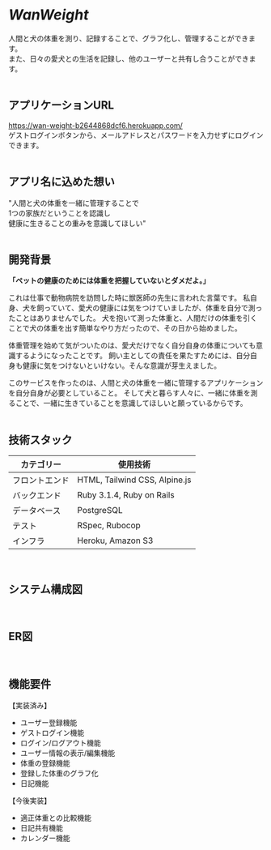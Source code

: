 # *WanWeight*
人間と犬の体重を測り、記録することで、グラフ化し、管理することができます。\
また、日々の愛犬との生活を記録し、他のユーザーと共有し合うことができます。\
<br>

## アプリケーションURL
https://wan-weight-b2644868dcf6.herokuapp.com/<br>
ゲストログインボタンから、メールアドレスとパスワードを入力せずにログインできます。 \
<br>

## アプリ名に込めた想い
"人間と犬の体重を一緒に管理することで\
1つの家族だということを認識し\
健康に生きることの重みを意識してほしい" \
<br>

## 開発背景
**「ペットの健康のためには体重を把握していないとダメだよ。」**<br>

これは仕事で動物病院を訪問した時に獣医師の先生に言われた言葉です。
私自身、犬を飼っていて、愛犬の健康には気をつけていましたが、体重を自分で測ったことはありませんでした。
犬を抱いて測った体重と、人間だけの体重を引くことで犬の体重を出す簡単なやり方だったので、その日から始めました。

体重管理を始めて気がついたのは、愛犬だけでなく自分自身の体重についても意識するようになったことです。
飼い主としての責任を果たすためには、自分自身も健康に気をつけないといけない。そんな意識が芽生えました。

このサービスを作ったのは、人間と犬の体重を一緒に管理するアプリケーションを自分自身が必要としていること。
そして犬と暮らす人々に、一緒に体重を測ることで、一緒に生きていることを意識してほしいと願っているからです。\
<br>

## 技術スタック
|  カテゴリー  |  使用技術  |
| ---- | ---- |
|  フロントエンド |  HTML, Tailwind CSS, Alpine.js  |
|  バックエンド  |  Ruby 3.1.4, Ruby on Rails |
|  データベース |  PostgreSQL |
|  テスト |  RSpec, Rubocop |
|  インフラ |  Heroku, Amazon S3 | \
<br>

## システム構成図

<br>

## ER図

<br>

## 機能要件
【実装済み】
- ユーザー登録機能
- ゲストログイン機能
- ログイン/ログアウト機能
- ユーザー情報の表示/編集機能
- 体重の登録機能
- 登録した体重のグラフ化
- 日記機能

【今後実装】
- 適正体重との比較機能
- 日記共有機能
- カレンダー機能


